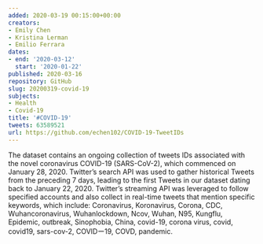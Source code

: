 ```yaml
---
added: 2020-03-19 00:15:00+00:00
creators:
- Emily Chen
- Kristina Lerman
- Emilio Ferrara
dates:
- end: '2020-03-12'
  start: '2020-01-22'
published: 2020-03-16
repository: GitHub
slug: 20200319-covid-19
subjects:
- Health
- Covid-19
title: '#COVID-19'
tweets: 63589521
url: https://github.com/echen102/COVID-19-TweetIDs
---
```


The dataset contains an ongoing collection of tweets IDs associated with the novel coronavirus COVID-19 (SARS-CoV-2), which commenced on January 28, 2020. Twitter’s search API was used to gather historical Tweets from the preceding 7 days, leading to the first Tweets in our dataset dating back to January 22, 2020. Twitter’s streaming API was leveraged to follow specified accounts and also collect in real-time tweets that mention specific keywords, which include: Coronavirus, Koronavirus, Corona, CDC, Wuhancoronavirus, Wuhanlockdown, Ncov, Wuhan, N95, Kungflu, Epidemic, outbreak, Sinophobia, China, covid-19, corona virus, covid, covid19, sars-cov-2, COVIDー19, COVD, pandemic.
